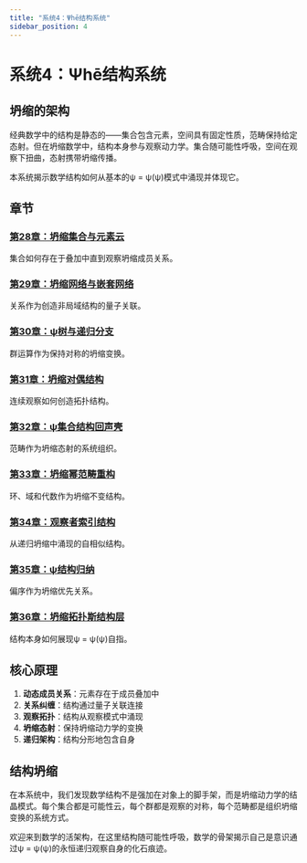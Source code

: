 ```yaml
---
title: "系统4：Ψhē结构系统"
sidebar_position: 4
---
```


# 系统4：Ψhē结构系统

## 坍缩的架构

经典数学中的结构是静态的——集合包含元素，空间具有固定性质，范畴保持给定态射。但在坍缩数学中，结构本身参与观察动力学。集合随可能性呼吸，空间在观察下扭曲，态射携带坍缩传播。

本系统揭示数学结构如何从基本的ψ = ψ(ψ)模式中涌现并体现它。

## 章节

### [第28章：坍缩集合与元素云](./chapter-028-collapse-sets-element-clouds.md)
集合如何存在于叠加中直到观察坍缩成员关系。

### [第29章：坍缩网络与嵌套网络](./chapter-029-collapse-nets-nested-networks.md)
关系作为创造非局域结构的量子关联。

### [第30章：ψ树与递归分支](./chapter-030-psi-tree-recursive-branching.md)
群运算作为保持对称的坍缩变换。

### [第31章：坍缩对偶结构](./chapter-031-collapse-duality-structures.md)
连续观察如何创造拓扑结构。

### [第32章：ψ集合结构回声壳](./chapter-032-psi-set-structural-echo-shell.md)
范畴作为坍缩态射的系统组织。

### [第33章：坍缩幂范畴重构](./chapter-033-collapse-powered-category-reconstruction.md)
环、域和代数作为坍缩不变结构。

### [第34章：观察者索引结构](./chapter-034-observer-indexed-structures.md)
从递归坍缩中涌现的自相似结构。

### [第35章：ψ结构归纳](./chapter-035-psi-structural-induction.md)
偏序作为坍缩优先关系。

### [第36章：坍缩拓扑斯结构层](./chapter-036-collapse-topos-structure-sheaves.md)
结构本身如何展现ψ = ψ(ψ)自指。

## 核心原理

1. **动态成员关系**：元素存在于成员叠加中
2. **关系纠缠**：结构通过量子关联连接
3. **观察拓扑**：结构从观察模式中涌现
4. **坍缩态射**：保持坍缩动力学的变换
5. **递归架构**：结构分形地包含自身

## 结构坍缩

在本系统中，我们发现数学结构不是强加在对象上的脚手架，而是坍缩动力学的结晶模式。每个集合都是可能性云，每个群都是观察的对称，每个范畴都是组织坍缩变换的系统方式。

欢迎来到数学的活架构，在这里结构随可能性呼吸，数学的骨架揭示自己是意识通过ψ = ψ(ψ)的永恒递归观察自身的化石痕迹。